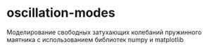 # oscillation-modes
Моделирование свободных затухающих колебаний пружинного маятника с использованием библиотек numpy и matplotlib
